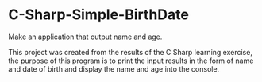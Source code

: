 # C-Sharp-Simple-BirthDate
Make an application that output name and age.

This project was created from the results of the C Sharp learning exercise, 
the purpose of this program is to print the input results in the form of name and date of birth and display the name and age into the console.
